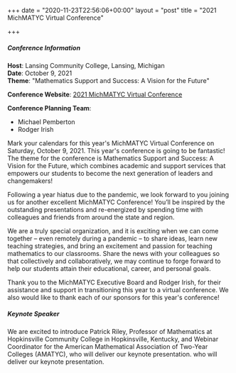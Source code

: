 +++
date = "2020-11-23T22:56:06+00:00"
layout = "post"
title = "2021 MichMATYC Virtual Conference"

+++
##### Conference Information

<b>Host</b>: Lansing Community College, Lansing, Michigan<br>
<b>Date</b>: October 9, 2021<br>
<b>Theme</b>: "Mathematics Support and Success: A Vision for the Future"<br>

<b>Conference Website</b>: [2021 MichMATYC Virtual Conference](http://bit.ly/2021michmatyc_virtualconf)

<b>Conference Planning Team</b>:
<ul><li>Michael Pemberton</li><li>Rodger Irish</li></ul>

Mark your calendars for this year's MichMATYC Virtual Conference on Saturday, October 9, 2021. This year's conference is going to be fantastic! The theme for the conference is Mathematics Support and Success: A Vision for the Future, which combines academic and support services that empowers our students to become the next generation of leaders and changemakers!<br>

Following a year hiatus due to the pandemic, we look forward to you joining us for another excellent MichMATYC Conference! You’ll be inspired by the outstanding presentations and re-energized by spending time with colleagues and friends from around the state and region.<br>

We are a truly special organization, and it is exciting when we can come together – even remotely during a pandemic – to share ideas, learn new teaching strategies, and bring an excitement and passion for teaching mathematics to our classrooms. Share the news with your colleagues so that collectively and collaboratively, we may continue to forge forward to help our students attain their educational, career, and personal goals.<br>

Thank you to the MichMATYC Executive Board and Rodger Irish, for their assistance and support in transitioning this year to a virtual conference. We also would like to thank each of our sponsors for this year's conference!

##### Keynote Speaker
We are excited to introduce Patrick Riley, Professor of Mathematics at Hopkinsville Community College in Hopkinsville, Kentucky, and Webinar Coordinator for the American Mathematical Association of Two-Year Colleges (AMATYC), who will deliver our keynote presentation.
who will deliver our keynote presentation.
